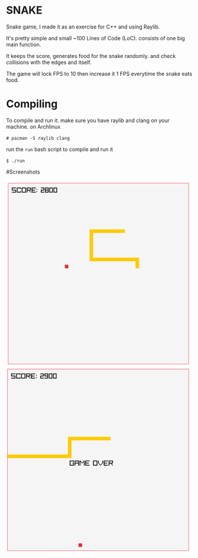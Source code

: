 SNAKE
=====

Snake game, I made it as an exercise for C++ and using Raylib.

It's pretty simple and small ~100 Lines of Code (LoC). consists of one big main function.

It keeps the score, generates food for the snake randomly. and check collisions with the edges and itself.

The game will lock FPS to 10 then increase it 1 FPS everytime the snake eats food.

# Compiling

To compile and run it. make sure you have raylib and clang on your machine. on Archlinux

```shell
# pacman -S raylib clang
```

run the `run` bash script to compile and run it

```shell
$ ./run
```

#Screenshots

![](screenshots/0.png)
![](screenshots/1.png)
